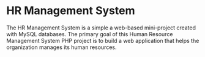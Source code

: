 # HR Management System
 The HR Management System is a simple a web-based mini-project created with MySQL databases. The primary goal of this Human Resource Management System PHP project is to build a web application that helps the organization manages its human resources.
